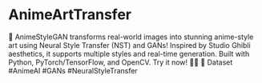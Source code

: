 # AnimeArtTransfer
🚀 AnimeStyleGAN transforms real-world images into stunning anime-style art using Neural Style Transfer (NST) and GANs! Inspired by Studio Ghibli aesthetics, it supports multiple styles and real-time generation. Built with Python, PyTorch/TensorFlow, and OpenCV. Try it now! 🎨✨  🔗 Dataset  #AnimeAI #GANs #NeuralStyleTransfer
